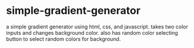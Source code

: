 # simple-gradient-generator
a simple gradient generator using html, css, and javascript.
takes two color inputs and changes background color.
also has random color selecting button to select random colors for background.
